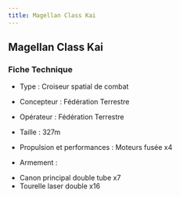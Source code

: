 ```yaml
---
title: Magellan Class Kai
---
```


Magellan Class Kai
------------------





### Fiche Technique



- Type : Croiseur spatial de combat
  
- Concepteur : Fédération Terrestre
  
- Opérateur : Fédération Terrestre
  
- Taille : 327m
  
- Propulsion et performances : Moteurs fusée x4
- Armement :


* Canon principal double tube x7
* Tourelle laser double x16


